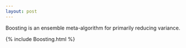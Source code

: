 ```yaml
---
layout: post
---
```


Boosting is an ensemble meta-algorithm for primarily reducing variance.

{% include Boosting.html %}